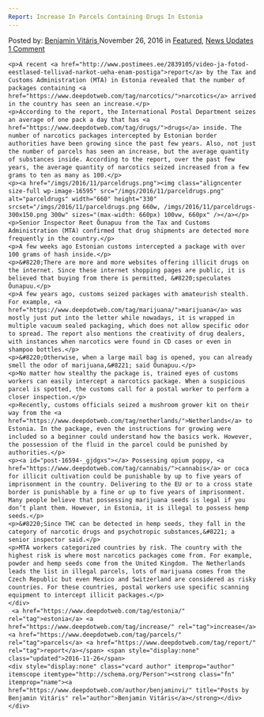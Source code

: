 ```yaml
---
Report: Increase In Parcels Containing Drugs In Estonia
---
```

<article class="post-listing post-16594 post type-post status-publish format-standard has-post-thumbnail hentry  tag-estonia tag-increase tag-parcels tag-report">
    <div class="post-inner">
        <span>Posted by: <a href="https://www.deepdotweb.com/author/benjaminvi/" title="">Benjamin Vitáris </a></span>
    <span>November 26, 2016</span>
    <span>in <a href="https://www.deepdotweb.com/category/deepdot-news/" rel="category tag">Featured</a>, <a href="https://www.deepdotweb.com/category/news-updates/" rel="category tag">News Updates</a></span>
    <span><a href="https://www.deepdotweb.com/2016/11/26/report-increase-parcels-containing-drugs-estonia/#comments">1 Comment</a></span>
    </p>
    <div class="clear"></div>
    
    <p>A recent <a href="http://www.postimees.ee/2839105/video-ja-fotod-eestlased-tellivad-narkot-ueha-enam-postiga">report</a> by the Tax and Customs Administration (MTA) in Estonia revealed that the number of packages containing <a href="https://www.deepdotweb.com/tag/narcotics/">narcotics</a> arrived in the country has seen an increase.</p>
    <p>According to the report, the International Postal Department seizes an average of one pack a day that has <a href="https://www.deepdotweb.com/tag/drugs/">drugs</a> inside. The number of narcotics packages intercepted by Estonian border authorities have been growing since the past few years. Also, not just the number of parcels has seen an increase, but the average quantity of substances inside. According to the report, over the past few years, the average quantity of narcotics seized increased from a few grams to ten as many as 100.</p>
    <p><a href="/imgs/2016/11/parceldrugs.png"><img class="aligncenter size-full wp-image-16595" src="/imgs/2016/11/parceldrugs.png" alt="parceldrugs" width="660" height="330" srcset="/imgs/2016/11/parceldrugs.png 660w, /imgs/2016/11/parceldrugs-300x150.png 300w" sizes="(max-width: 660px) 100vw, 660px" /></a></p>
    <p>Senior Inspector Reet Õunapuu from the Tax and Customs Administration (MTA) confirmed that drug shipments are detected more frequently in the country.</p>
    <p>A few weeks ago Estonian customs intercepted a package with over 100 grams of hash inside.</p>
    <p>&#8220;There are more and more websites offering illicit drugs on the internet. Since these internet shopping pages are public, it is believed that buying from there is permitted, &#8220;speculates Õunapuu.</p>
    <p>A few years ago, customs seized packages with amateurish stealth. For example, <a href="https://www.deepdotweb.com/tag/marijuana/">marijuana</a> was mostly just put into the letter while nowadays, it is wrapped in multiple vacuum sealed packaging, which does not allow specific odor to spread. The report also mentions the creativity of drug dealers, with instances when narcotics were found in CD cases or even in shampoo bottles.</p>
    <p>&#8220;Otherwise, when a large mail bag is opened, you can already smell the odor of marijuana,&#8221; said Õunapuu.</p>
    <p>No matter how stealthy the package is, trained eyes of customs workers can easily intercept a narcotics package. When a suspicious parcel is spotted, the customs call for a postal worker to perform a closer inspection.</p>
    <p>Recently, customs officials seized a mushroom grower kit on their way from the <a href="https://www.deepdotweb.com/tag/netherlands/">Netherlands</a> to Estonia. In the package, even the instructions for growing were included so a beginner could understand how the basics work. However, the possession of the fluid in the parcel could be punished by authorities.</p>
    <p><a id="post-16594-_gjdgxs"></a> Possessing opium poppy, <a href="https://www.deepdotweb.com/tag/cannabis/">cannabis</a> or coca for illicit cultivation could be punishable by up to five years of imprisonment in the country. Delivering to the EU or to a cross state border is punishable by a fine or up to five years of imprisonment. Many people believe that possessing marijuana seeds is legal if you don’t plant them. However, in Estonia, it is illegal to possess hemp seeds.</p>
    <p>&#8220;Since THC can be detected in hemp seeds, they fall in the category of narcotic drugs and psychotropic substances,&#8221; a senior inspector said.</p>
    <p>MTA workers categorized countries by risk. The country with the highest risk is where most narcotics packages come from. For example, powder and hemp seeds come from the United Kingdom. The Netherlands leads the list in illegal parcels, lots of marijuana comes from the Czech Republic but even Mexico and Switzerland are considered as risky countries. For these countries, postal workers use specific scanning equipment to intercept illicit packages.</p>
    </div>
     <a href="https://www.deepdotweb.com/tag/estonia/" rel="tag">estonia</a> <a href="https://www.deepdotweb.com/tag/increase/" rel="tag">increase</a> <a href="https://www.deepdotweb.com/tag/parcels/" rel="tag">parcels</a> <a href="https://www.deepdotweb.com/tag/report/" rel="tag">report</a></span> <span style="display:none" class="updated">2016-11-26</span>
    <div style="display:none" class="vcard author" itemprop="author" itemscope itemtype="http://schema.org/Person"><strong class="fn" itemprop="name"><a href="https://www.deepdotweb.com/author/benjaminvi/" title="Posts by Benjamin Vitáris" rel="author">Benjamin Vitáris</a></strong></div>
    </div>
</article>

